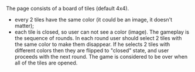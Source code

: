 The page consists of a board of tiles (default 4x4).
- every 2 tiles have the same color (it could be an image, it doesn't matter);
- each tile is closed, so user can not see a color (image).
The gameplay is the sequence of rounds. In each round user should select 2 tiles with
the same color to make them disappear. If he selects 2 tiles with different colors then
they are flipped to "closed" state, and user proceeds with the next round. The game is
considered to be over when all of the tiles are opened.
